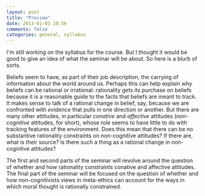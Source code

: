 ```yaml
---
layout: post
title: "Preview"
date: 2013-01-03 20:56
comments: false
categories: general, syllabus
---
```


I'm still working on the syllabus for the course. But I thought it would be good to give an idea of what the seminar will be about. So here is a blurb of sorts.

Beliefs seem to have, as part of their job description, the carrying of information about the world around us. Perhaps this can help explain why beliefs can be rational or irrational: rationality gets its purchase on beliefs because it is a reasonable guide to the facts that beliefs are meant to track. It makes sense to talk of a rational change in belief, say, because we are confronted with *evidence* that pulls in one direction or another. But there are many other attitudes, in particular *conative* and *affective* attitudes (*non-cognitive* attitudes, for short), whose role seems to have little to do with tracking features of the environment. Does this mean that there can be no substantive rationality constraints on non-cognitive attitudes? If there are, what is their source? Is there such a thing as a rational change in non-cognitive attitudes? 

The first and second parts of the seminar will revolve around the question of whether and how rationality constraints conative and affective attitudes. The final part of the seminar will be focused on the question of whether and how non-cognitivists views in meta-ethics can account for the ways in which moral thought is rationally constrained. 
